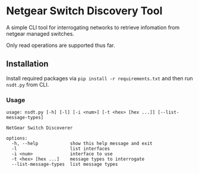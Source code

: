 # Netgear Switch Discovery Tool

A simple CLI tool for interrogating networks to retrieve infomation from netgear managed switches.

Only read operations are supported thus far.

## Installation
Install required packages via `pip install -r requirements.txt` and then run `nsdt.py` from CLI.

### Usage

```
usage: nsdt.py [-h] [-l] [-i <num>] [-t <hex> [hex ...]] [--list-message-types]

NetGear Switch Discoverer

options:
  -h, --help            show this help message and exit
  -l                    list interfaces
  -i <num>              interface to use
  -t <hex> [hex ...]    message types to interrogate
  --list-message-types  list message types
```
